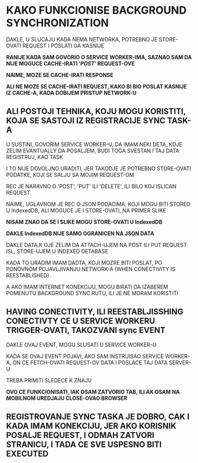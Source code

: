 # KAKO FUNKCIONISE BACKGROUND SYNCHRONIZATION

DAKLE, U SLUCAJU KADA NEMA NETWORKA, POTREBNO JE STORE-OVATI REQUEST I POSLATI GA KASNIJE

**RANIJE KADA SAM GOVORIO O SERVICE WORKER-IMA, SAZNAO SAM DA NIJE MOGUCE CACHE-IRATI *'POST'* REQUEST-OVE**

**NAIME, MOZE SE CACHE-IRATI RESPONSE**

**ALI NE MOZE SE CACHE-IRATI REQUEST, KAKO BI BIO POSLAT KASNIJE IZ CACHE-A, KADA DOBIJEM PRISTUP NETWORK-U**

## ALI POSTOJI TEHNIKA, KOJU MOGU KORISTITI, KOJA SE SASTOJI IZ REGISTRACIJE SYNC TASK-A

U SUSTINI, GOVORIM SERVICE WORKER-U, DA IMAM NEKI DETA, KOJE ZELIM EVANTUALLY DA POSALJEM, BUDI TOGA SVESTAN I TAJ DATA REGISTRUJ, KAO TASK

I TO NIJE DOVOLJNO URADITI, JER TAKODJE JE POTREBNO STORE-OVATI PODATKE, KOJI SE SALJU SA MOJIM REQUEST-OM

REC JE NARAVNO O 'POST', 'PUT' ILI 'DELETE', ILI BILO KOJ ISLICAN REQUEST

NAIME, UGLAVNOM JE REC O JSON PODACIMA, KOJI MOGU BITI STORED U IndexedDB, ALI MOGUCE JE I STORE-OVATI, NA PRIMER SLIKE

**NISAM ZNAO DA SE I SLIKE MOGU STORE-OVATI U IndexedDB**

**DAKLE IndexedDB NIJE SAMO OGRANICEN NA JSON DATA**

DAKLE DATA,K OJE ZELIM DA ATTACH-UJEM NA POST ILI PUT REQUEST ISL, STORE-UJEM U INDEXED DETABASE

KADA TO URADIM IMAM DADTA, KOJI MOZRE BITI POSLAT, PO PONOVNOM POJAVLJIVANJU NETWORK-A (WHEN CONECTIVITY IS REESTABLISHED)

A AKO IMAM INTERNET KONEKCIJU, MOGU BIRATI DA IZABEREM POMENUTU BACKGROUND SYNC RUTU, ILI JE NE MORAM KORISTITI

## HAVING CONECTIVITY, ILI REESTABLJISSHING CONECTIVTY CE U SERVICE WORKERU TRIGGER-OVATI, TAKOZVANI  sync EVENT

DAKLE OVAJ EVENT, MOGU SLUSATI U SERVICE WORKER-U

KADA SE OVAJ EVENT POJAVI, AKO SAM INSTRUISAO SERVICE WORKER-A, ON CE FETCH-OVATI REQUEST-OV DATA I POSLACE TAJ DATA SERVER-U

TREBA PRIMITI SLEDECE K ZNAJU

**OVO CE FUNKCIONISATI, IAK OSAM ZATVORIO TAB, ILI AK OSAM NA MOBILNOM UREDJAJU CLOSE-OVAO BROWSER**

## REGISTROVANJE SYNC TASKA JE DOBRO, CAK I KADA IMAM KONEKCIJU, JER AKO KORISNIK POSALJE REQUEST, I ODMAH ZATVORI STRANICU, I TADA CE SVE USPESNO BITI EXECUTED
